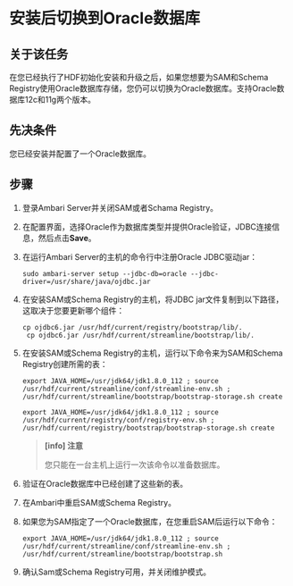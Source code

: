 # 安装后切换到Oracle数据库

## 关于该任务

在您已经执行了HDF初始化安装和升级之后，如果您想要为SAM和Schema Registry使用Oracle数据库存储，您仍可以切换为Oracle数据库。支持Oracle数据库12c和11g两个版本。

## 先决条件

您已经安装并配置了一个Oracle数据库。

## 步骤

1. 登录Ambari Server并关闭SAM或者Schama Registry。

2. 在配置界面，选择Oracle作为数据库类型并提供Oracle验证，JDBC连接信息，然后点击**Save**。

3. 在运行Ambari Server的主机的命令行中注册Oracle JDBC驱动jar：

   ```shell
   sudo ambari-server setup --jdbc-db=oracle --jdbc-driver=/usr/share/java/ojdbc.jar
   ```

4. 在安装SAM或Schema Registry的主机，将JDBC jar文件复制到以下路径，这取决于您要更新哪个组件：

   ```shell
   cp ojdbc6.jar /usr/hdf/current/registry/bootstrap/lib/.
    cp ojdbc6.jar /usr/hdf/current/streamline/bootstrap/lib/.
   ```

5. 在安装SAM或Schema Registry的主机，运行以下命令来为SAM和Schema Registry创建所需的表：

   ```shell
   export JAVA_HOME=/usr/jdk64/jdk1.8.0_112 ; source /usr/hdf/current/streamline/conf/streamline-env.sh ; /usr/hdf/current/streamline/bootstrap/bootstrap-storage.sh create
   
   export JAVA_HOME=/usr/jdk64/jdk1.8.0_112 ; source /usr/hdf/current/registry/conf/registry-env.sh ; /usr/hdf/current/registry/bootstrap/bootstrap-storage.sh create
   ```

   > **[info] 注意**
   >
   > 您只能在一台主机上运行一次该命令以准备数据库。

6. 验证在Oracle数据库中已经创建了这些新的表。

7. 在Ambari中重启SAM或Schema Registry。

8. 如果您为SAM指定了一个Oracle数据库，在您重启SAM后运行以下命令：

   ```shell
   export JAVA_HOME=/usr/jdk64/jdk1.8.0_112 ; source /usr/hdf/current/streamline/conf/streamline-env.sh ; /usr/hdf/current/streamline/bootstrap/bootstrap.sh
   ```

9. 确认Sam或Schema Registry可用，并关闭维护模式。